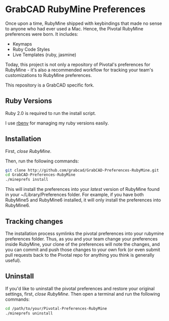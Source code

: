 # GrabCAD RubyMine Preferences #

Once upon a time, RubyMine shipped with keybindings that made no sense to anyone who had ever used a Mac. Hence, the Pivotal RubyMine preferences were born. It includes:

* Keymaps
* Ruby Code Styles
* Live Templates (ruby, jasmine)

Today, this project is not only a repository of Pivotal's preferences for RubyMine - it's also a recommended workflow for tracking your team's customizations to RubyMine preferences. 

This repository is a GrabCAD specific fork.

## Ruby Versions ##

Ruby 2.0 is required to run the install script.

I use [rbenv](https://github.com/sstephenson/rbenv) for managing my ruby versions easily.

## Installation ##

First, *close RubyMine*. 

Then, run the following commands:

```sh
git clone http://github.com/grabcad/GrabCAD-Preferences-RubyMine.git
cd GrabCAD-Preferences-RubyMine
./mineprefs install
```

This will install the preferences into your *latest* version of RubyMine found in your ~/Library/Preferences folder. 
For example, if you have both RubyMine5 and RubyMine6 installed, it will only install the preferences into RubyMine6.

## Tracking changes ##

The installation process symlinks the pivotal preferences into your rubymine preferences folder. Thus, as you and 
your team change your preferences inside RubyMine, your clone of the preferences will note the changes, and you can
commit and push those changes to your own fork (or even submit pull requests back to the Pivotal repo for anything
you think is generally useful).

## Uninstall ##

If you'd like to uninstall the pivotal preferences and restore your original settings, first, *close RubyMine*. 
Then open a terminal and run the following commands:

```sh
cd /path/to/your/Pivotal-Preferences-RubyMine
./mineprefs uninstall
```
